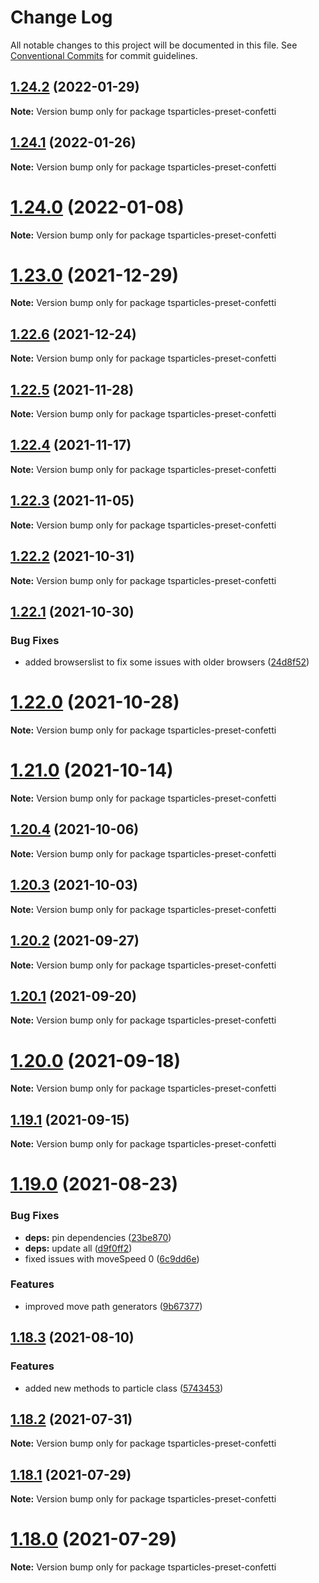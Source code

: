# Change Log

All notable changes to this project will be documented in this file.
See [Conventional Commits](https://conventionalcommits.org) for commit guidelines.

## [1.24.2](https://github.com/matteobruni/tsparticles/compare/tsparticles-preset-confetti@1.24.1...tsparticles-preset-confetti@1.24.2) (2022-01-29)

**Note:** Version bump only for package tsparticles-preset-confetti





## [1.24.1](https://github.com/matteobruni/tsparticles/compare/tsparticles-preset-confetti@1.24.0...tsparticles-preset-confetti@1.24.1) (2022-01-26)

**Note:** Version bump only for package tsparticles-preset-confetti





# [1.24.0](https://github.com/matteobruni/tsparticles/compare/tsparticles-preset-confetti@1.23.0...tsparticles-preset-confetti@1.24.0) (2022-01-08)

**Note:** Version bump only for package tsparticles-preset-confetti





# [1.23.0](https://github.com/matteobruni/tsparticles/compare/tsparticles-preset-confetti@1.22.6...tsparticles-preset-confetti@1.23.0) (2021-12-29)

**Note:** Version bump only for package tsparticles-preset-confetti





## [1.22.6](https://github.com/matteobruni/tsparticles/compare/tsparticles-preset-confetti@1.22.5...tsparticles-preset-confetti@1.22.6) (2021-12-24)

**Note:** Version bump only for package tsparticles-preset-confetti





## [1.22.5](https://github.com/matteobruni/tsparticles/compare/tsparticles-preset-confetti@1.22.4...tsparticles-preset-confetti@1.22.5) (2021-11-28)

**Note:** Version bump only for package tsparticles-preset-confetti





## [1.22.4](https://github.com/matteobruni/tsparticles/compare/tsparticles-preset-confetti@1.22.3...tsparticles-preset-confetti@1.22.4) (2021-11-17)

**Note:** Version bump only for package tsparticles-preset-confetti





## [1.22.3](https://github.com/matteobruni/tsparticles/compare/tsparticles-preset-confetti@1.22.2...tsparticles-preset-confetti@1.22.3) (2021-11-05)

**Note:** Version bump only for package tsparticles-preset-confetti





## [1.22.2](https://github.com/matteobruni/tsparticles/compare/tsparticles-preset-confetti@1.22.1...tsparticles-preset-confetti@1.22.2) (2021-10-31)

**Note:** Version bump only for package tsparticles-preset-confetti





## [1.22.1](https://github.com/matteobruni/tsparticles/compare/tsparticles-preset-confetti@1.22.0...tsparticles-preset-confetti@1.22.1) (2021-10-30)


### Bug Fixes

* added browserslist to fix some issues with older browsers ([24d8f52](https://github.com/matteobruni/tsparticles/commit/24d8f520ee6934bd967d63612c828705e1dc09e2))





# [1.22.0](https://github.com/matteobruni/tsparticles/compare/tsparticles-preset-confetti@1.21.0...tsparticles-preset-confetti@1.22.0) (2021-10-28)

**Note:** Version bump only for package tsparticles-preset-confetti





# [1.21.0](https://github.com/matteobruni/tsparticles/compare/tsparticles-preset-confetti@1.20.4...tsparticles-preset-confetti@1.21.0) (2021-10-14)

**Note:** Version bump only for package tsparticles-preset-confetti





## [1.20.4](https://github.com/matteobruni/tsparticles/compare/tsparticles-preset-confetti@1.20.3...tsparticles-preset-confetti@1.20.4) (2021-10-06)

**Note:** Version bump only for package tsparticles-preset-confetti





## [1.20.3](https://github.com/matteobruni/tsparticles/compare/tsparticles-preset-confetti@1.20.2...tsparticles-preset-confetti@1.20.3) (2021-10-03)

**Note:** Version bump only for package tsparticles-preset-confetti





## [1.20.2](https://github.com/matteobruni/tsparticles/compare/tsparticles-preset-confetti@1.20.1...tsparticles-preset-confetti@1.20.2) (2021-09-27)

**Note:** Version bump only for package tsparticles-preset-confetti





## [1.20.1](https://github.com/matteobruni/tsparticles/compare/tsparticles-preset-confetti@1.20.0...tsparticles-preset-confetti@1.20.1) (2021-09-20)

**Note:** Version bump only for package tsparticles-preset-confetti





# [1.20.0](https://github.com/matteobruni/tsparticles/compare/tsparticles-preset-confetti@1.19.1...tsparticles-preset-confetti@1.20.0) (2021-09-18)

**Note:** Version bump only for package tsparticles-preset-confetti





## [1.19.1](https://github.com/matteobruni/tsparticles/compare/tsparticles-preset-confetti@1.19.0...tsparticles-preset-confetti@1.19.1) (2021-09-15)

**Note:** Version bump only for package tsparticles-preset-confetti





# [1.19.0](https://github.com/matteobruni/tsparticles/compare/tsparticles-preset-confetti@1.18.3...tsparticles-preset-confetti@1.19.0) (2021-08-23)


### Bug Fixes

* **deps:** pin dependencies ([23be870](https://github.com/matteobruni/tsparticles/commit/23be8708d698e1e37a18f2ed292cbccffb0f1e47))
* **deps:** update all ([d9f0ff2](https://github.com/matteobruni/tsparticles/commit/d9f0ff2f8c4ac269aaad5077492746e3da8fb422))
* fixed issues with moveSpeed 0 ([6c9dd6e](https://github.com/matteobruni/tsparticles/commit/6c9dd6e1490e8d6f49188e1b2d4cff92d7a9c610))


### Features

* improved move path generators ([9b67377](https://github.com/matteobruni/tsparticles/commit/9b67377f9208a005b122e312ad4ad3c95a50deb7))





## [1.18.3](https://github.com/matteobruni/tsparticles/compare/tsparticles-preset-confetti@1.18.2...tsparticles-preset-confetti@1.18.3) (2021-08-10)


### Features

* added new methods to particle class ([5743453](https://github.com/matteobruni/tsparticles/commit/5743453906001569f262888aa54539ad4e1463ac))





## [1.18.2](https://github.com/matteobruni/tsparticles/compare/tsparticles-preset-confetti@1.18.1...tsparticles-preset-confetti@1.18.2) (2021-07-31)

**Note:** Version bump only for package tsparticles-preset-confetti





## [1.18.1](https://github.com/matteobruni/tsparticles/compare/tsparticles-preset-confetti@1.18.0...tsparticles-preset-confetti@1.18.1) (2021-07-29)

**Note:** Version bump only for package tsparticles-preset-confetti





# [1.18.0](https://github.com/matteobruni/tsparticles/compare/tsparticles-preset-confetti@1.17.0...tsparticles-preset-confetti@1.18.0) (2021-07-29)

**Note:** Version bump only for package tsparticles-preset-confetti
